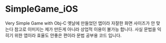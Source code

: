 # SimpleGame_iOS
Very Simple Game with Obj-C
옛날에 만들었던 앱이라 자잘한 화면 사이즈가 안 맞는다 
참고로 이미지는 제가 만든게 아니라 상업적 이용이 불가능 합니다.
사실 문법을 익히기 위한 앱이라 효율도 안좋은 편이라 문법 공부용 코드 입니다. 
